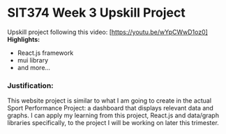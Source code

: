 # SIT374 Week 3 Upskill Project

Upskill project following this video: [https://youtu.be/wYpCWwD1oz0]
**Highlights:**

- React.js framework
- mui library
- and more...

### Justification:

This website project is similar to what I am going to create in the actual Sport
Performance Project: a dashboard that displays relevant data and graphs. I can
apply my learning from this project, React.js and data/graph libraries
specifically, to the project I will be working on later this trimester.

